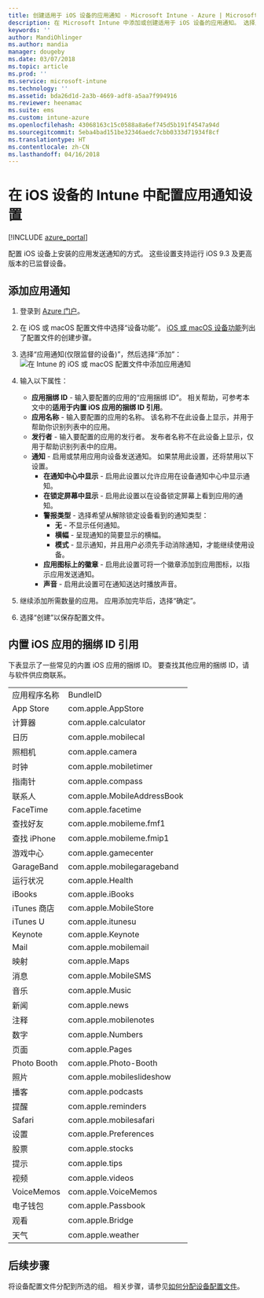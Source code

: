 ```yaml
---
title: 创建适用于 iOS 设备的应用通知 - Microsoft Intune - Azure | Microsoft Docs
description: 在 Microsoft Intune 中添加或创建适用于 iOS 设备的应用通知。 选择用于发送通知、在锁屏界面上配置通知设置、启用声音、选择警报类型和添加标记的应用。
keywords: ''
author: MandiOhlinger
ms.author: mandia
manager: dougeby
ms.date: 03/07/2018
ms.topic: article
ms.prod: ''
ms.service: microsoft-intune
ms.technology: ''
ms.assetid: bda26d1d-2a3b-4669-adf8-a5aa7f994916
ms.reviewer: heenamac
ms.suite: ems
ms.custom: intune-azure
ms.openlocfilehash: 43068163c15c0588a8a6ef745d5b191f4547a94d
ms.sourcegitcommit: 5eba4bad151be32346aedc7cbb0333d71934f8cf
ms.translationtype: HT
ms.contentlocale: zh-CN
ms.lasthandoff: 04/16/2018
---
```

# <a name="configure-app-notifications-settings-on-ios-devices-in-intune"></a>在 iOS 设备的 Intune 中配置应用通知设置

[!INCLUDE [azure_portal](./includes/azure_portal.md)]

配置 iOS 设备上安装的应用发送通知的方式。 这些设置支持运行 iOS 9.3 及更高版本的已监督设备。

## <a name="add-the-app-notification"></a>添加应用通知

1. 登录到 [Azure 门户](https://portal.azure.com)。
2. 在 iOS 或 macOS 配置文件中选择“设备功能”。 [iOS 或 macOS 设备功能](device-features-configure.md)列出了配置文件的创建步骤。
3. 选择“应用通知(仅限监督的设备)”，然后选择“添加”：![在 Intune 的 iOS 或 macOS 配置文件中添加应用通知](./media/ios-macos-app-notifications.png)
4. 输入以下属性：

   - **应用捆绑 ID** - 输入要配置的应用的“应用捆绑 ID”。 相关帮助，可参考本文中的**适用于内置 iOS 应用的捆绑 ID 引用**。
   - **应用名称** - 输入要配置的应用的名称。 该名称不在此设备上显示，并用于帮助你识别列表中的应用。
   - **发行者** - 输入要配置的应用的发行者。 发布者名称不在此设备上显示，仅用于帮助识别列表中的应用。
   - **通知** - 启用或禁用应用向设备发送通知。 如果禁用此设置，还将禁用以下设置。
     - **在通知中心中显示** - 启用此设置以允许应用在设备通知中心中显示通知。
     - **在锁定屏幕中显示** - 启用此设置以在设备锁定屏幕上看到应用的通知。
     - **警报类型** - 选择希望从解除锁定设备看到的通知类型：
       - **无** - 不显示任何通知。
       - **横幅** - 呈现通知的简要显示的横幅。
       - **模式** - 显示通知，并且用户必须先手动消除通知，才能继续使用设备。
     - **应用图标上的徽章** - 启用此设置可将一个徽章添加到应用图标，以指示应用发送通知。
     - **声音** - 启用此设置可在通知送达时播放声音。

5. 继续添加所需数量的应用。 应用添加完毕后，选择“确定”。
6. 选择“创建”以保存配置文件。

## <a name="bundle-id-reference-for-built-in-ios-apps"></a>内置 iOS 应用的捆绑 ID 引用

下表显示了一些常见的内置 iOS 应用的捆绑 ID。 要查找其他应用的捆绑 ID，请与软件供应商联系。

|||
|-|-|
|应用程序名称|BundleID|
|App Store|com.apple.AppStore|
|计算器|com.apple.calculator|
|日历|com.apple.mobilecal|
|照相机|com.apple.camera|
|时钟|com.apple.mobiletimer|
|指南针|com.apple.compass|
|联系人|com.apple.MobileAddressBook|
|FaceTime|com.apple.facetime|
|查找好友|com.apple.mobileme.fmf1|
|查找 iPhone|com.apple.mobileme.fmip1|
|游戏中心|com.apple.gamecenter|
|GarageBand|com.apple.mobilegarageband|
|运行状况|com.apple.Health|
|iBooks|com.apple.iBooks|
|iTunes 商店|com.apple.MobileStore|
|iTunes U|com.apple.itunesu|
|Keynote|com.apple.Keynote|
|Mail|com.apple.mobilemail|
|映射|com.apple.Maps|
|消息|com.apple.MobileSMS|
|音乐|com.apple.Music|
|新闻|com.apple.news|
|注释|com.apple.mobilenotes|
|数字|com.apple.Numbers|
|页面|com.apple.Pages|
|Photo Booth|com.apple.Photo-Booth|
|照片|com.apple.mobileslideshow|
|播客|com.apple.podcasts|
|提醒|com.apple.reminders|
|Safari|com.apple.mobilesafari|
|设置|com.apple.Preferences|
|股票|com.apple.stocks|
|提示|com.apple.tips|
|视频|com.apple.videos|
|VoiceMemos|com.apple.VoiceMemos|
|电子钱包|com.apple.Passbook|
|观看|com.apple.Bridge|
|天气|com.apple.weather|

## <a name="next-steps"></a>后续步骤

将设备配置文件分配到所选的组。 相关步骤，请参见[如何分配设备配置文件](device-profile-assign.md)。